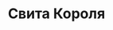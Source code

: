 ---
draft: false
slug: svita-korolia-8b4625a0
title: Свита Короля
type: books
params:
  authors:
    - Nora Sakavic, Нора Сакавич
  book_title: Свита Короля
  book_description: Время на исходе. Оказавшись в Университете Пальметто, Нил Джостен знал, что не доживет до конца года, но теперь, когда смерть не за горами, он больше чем прежде хочет жить. <br /><br />Дружба с Лисами была опрометчивой затеей, а поцелуй с одним из них — затеей немыслимой. Пока «Лисы» пытаются во что бы то ни стало выйти в финал чемпионата, Нил сражается за свою жизнь, ведь теперь ей угрожает не только Рико Морияма, но и мафиозный клан Балтиморского Мясника. Правда — единственный шанс Нила на спасение, однако она может привести к гибели всех, кто ему дорог...
  cover: https://images-na.ssl-images-amazon.com/images/S/compressed.photo.goodreads.com/books/1622834527i/58260738.jpg
  isbn: '9785604588970'
  languages:
    - Русский
  goodreads_link: https://www.goodreads.com/book/show/58260738
  page_count: '560'
  publishers:
    - Popcorn books
  russian_audioversion: false
  russian_translation_status: exists
  series: All for the Game
  short_book_description: Время на исходе. Оказавшись в Университете Пальметто, Нил Джостен знал, что не доживет до конца года, но теперь, когда смерть не за горами, он больше чем прежде хочет жить.
  tags:
    - lgbtq-plus
    - contemporary
    - fiction
    - gay
    - male-male romance
    - new adult (na)
    - queer
    - romance
    - sports
    - young adult (ya)
---